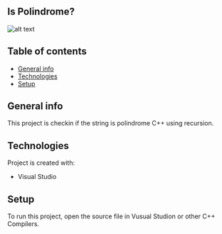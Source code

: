 ## Is Polindrome?
<a> ![alt text](https://img.shields.io/github/languages/code-size/Parad0xF/isPolindrome "Repo size")</a>

## Table of contents
* [General info](#general-info)
* [Technologies](#technologies)
* [Setup](#setup)

## General info
This project is checkin if the string is polindrome C++ using recursion. 
	
## Technologies
Project is created with:
* Visual Studio
	
## Setup
To run this project, open the source file in Vusual Studion or other C++ Compilers. 
